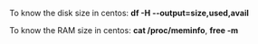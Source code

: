 To know the disk size in centos: **df -H --output=size,used,avail**

To know the RAM size in centos: **cat /proc/meminfo**, **free -m**
